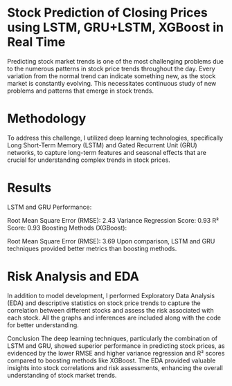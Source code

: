 # Stock Prediction of Closing Prices using LSTM, GRU+LSTM, XGBoost in Real Time

Predicting stock market trends is one of the most challenging problems due to the numerous patterns in stock price trends throughout the day. Every variation from the normal trend can indicate something new, as the stock market is constantly evolving. This necessitates continuous study of new problems and patterns that emerge in stock trends.

# Methodology
To address this challenge, I utilized deep learning technologies, specifically Long Short-Term Memory (LSTM) and Gated Recurrent Unit (GRU) networks, to capture long-term features and seasonal effects that are crucial for understanding complex trends in stock prices.

# Results
LSTM and GRU Performance:

Root Mean Square Error (RMSE): 2.43
Variance Regression Score: 0.93
R² Score: 0.93
Boosting Methods (XGBoost):

Root Mean Square Error (RMSE): 3.69
Upon comparison, LSTM and GRU techniques provided better metrics than boosting methods.

# Risk Analysis and EDA
In addition to model development, I performed Exploratory Data Analysis (EDA) and descriptive statistics on stock price trends to capture the correlation between different stocks and assess the risk associated with each stock. All the graphs and inferences are included along with the code for better understanding.

Conclusion
The deep learning techniques, particularly the combination of LSTM and GRU, showed superior performance in predicting stock prices, as evidenced by the lower RMSE and higher variance regression and R² scores compared to boosting methods like XGBoost. The EDA provided valuable insights into stock correlations and risk assessments, enhancing the overall understanding of stock market trends.

